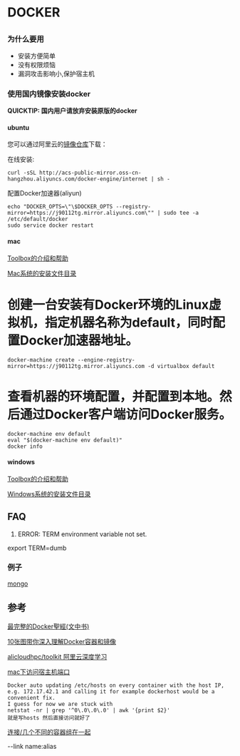 DOCKER
=============

##

### 为什么要用

* 安装方便简单
* 没有权限烦恼
* 漏洞攻击影响小,保护宿主机

### 使用国内镜像安装docker

**QUICKTIP: 国内用户请放弃安装原版的docker**

#### ubuntu

您可以通过阿里云的[镜像仓库](http://mirrors.aliyun.com/help/docker-engine)下载：

在线安装:

```
curl -sSL http://acs-public-mirror.oss-cn-hangzhou.aliyuncs.com/docker-engine/internet | sh -
```

配置Docker加速器(aliyun)

```
echo "DOCKER_OPTS=\"\$DOCKER_OPTS --registry-mirror=https://j90112tg.mirror.aliyuncs.com\"" | sudo tee -a /etc/default/docker
sudo service docker restart
```

#### mac

[Toolbox的介绍和帮助](http://mirrors.aliyun.com/help/docker-toolbox)

[Mac系统的安装文件目录](http://mirrors.aliyun.com/docker-toolbox/mac)

  # 创建一台安装有Docker环境的Linux虚拟机，指定机器名称为default，同时配置Docker加速器地址。
  ```
  docker-machine create --engine-registry-mirror=https://j90112tg.mirror.aliyuncs.com -d virtualbox default
  ```

  # 查看机器的环境配置，并配置到本地。然后通过Docker客户端访问Docker服务。
  ```
  docker-machine env default
  eval "$(docker-machine env default)"
  docker info
  ```
#### windows

  [Toolbox的介绍和帮助](http://mirrors.aliyun.com/help/docker-toolbox)

  [Windows系统的安装文件目录](http://mirrors.aliyun.com/docker-toolbox/windows)


## FAQ

  1. ERROR: TERM environment variable not set.

  export TERM=dumb

### 例子

[mongo](/doc/db/mongo.md)

## 参考

[最完整的Docker聖經(文中书)](https://joshhu.gitbooks.io/docker_theory_install/content/)

[10张图带你深入理解Docker容器和镜像](http://dockone.io/article/783)

[alicloudhpc/toolkit 阿里云深度学习](https://dev.aliyun.com/detail.html?spm=5176.100208.8.2.VSKcdu&repoId=2)

[mac下访问宿主机端口](https://github.com/docker/docker/issues/1143)

```
Docker auto updating /etc/hosts on every container with the host IP, e.g. 172.17.42.1 and calling it for example dockerhost would be a convenient fix.
I guess for now we are stuck with
netstat -nr | grep '^0\.0\.0\.0' | awk '{print $2}'
就是写hosts 然后直接访问就好了
```
[连接/几个不同的容器组在一起](https://www.oschina.net/translate/dockerlinks)

--link name:alias
